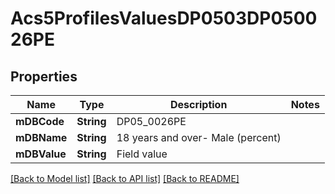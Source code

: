 # Acs5ProfilesValuesDP0503DP050026PE

## Properties
Name | Type | Description | Notes
------------ | ------------- | ------------- | -------------
**mDBCode** | **String** | DP05_0026PE | 
**mDBName** | **String** | 18 years and over- Male (percent) | 
**mDBValue** | **String** | Field value | 

[[Back to Model list]](../README.md#documentation-for-models) [[Back to API list]](../README.md#documentation-for-api-endpoints) [[Back to README]](../README.md)


